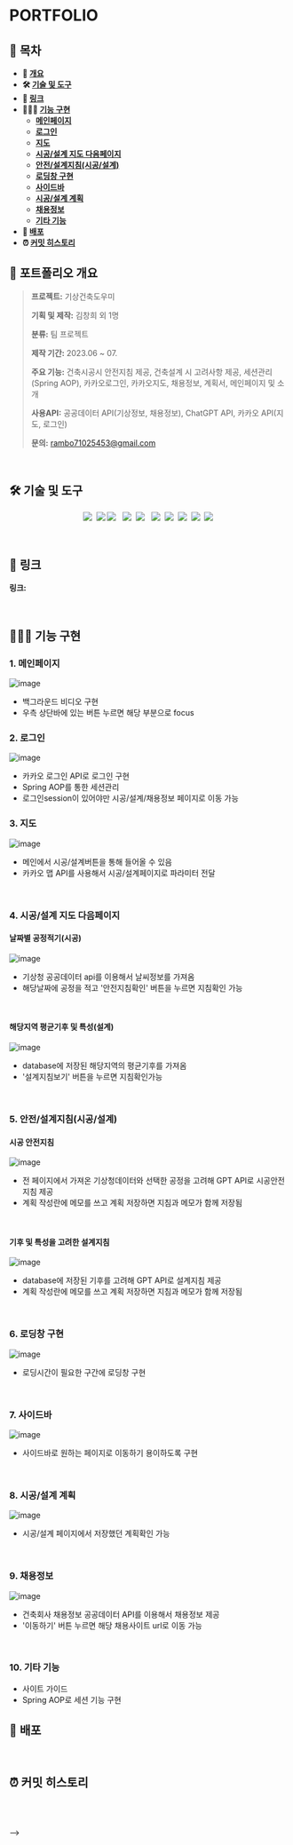 # **PORTFOLIO**

## **📗 목차**

<b>

- 📝 [개요](#-포트폴리오-개요)
- 🛠 [기술 및 도구](#-기술-및-도구)
- 🔗 [링크](#-링크)
- 👨🏻‍💻 [기능 구현](#-기능-구현)
  - [메인페이지](#1-메인페이지)
  - [로그인](#2-로그인)
  - [지도](#3-지도)
  - [시공/설계 지도 다음페이지](#4-시공/설계-지도-다음페이지)
  - [안전/설계지침(시공/설계)](#5-안전/설계지침(시공/설계))
  - [로딩창 구현](#6-로딩창-구현)
  - [사이드바](#7-사이드바)
  - [시공/설계 계획](#8-시공/설계-계획)
  - [채용정보](#9-채용정보)
  - [기타 기능](#10-기타-기능)
- 🚀 [배포](#-배포)
- ⏰ [커밋 히스토리](#-커밋-히스토리)

</b>

## **📝 포트폴리오 개요**

> **프로젝트:** 기상건축도우미
>
> **기획 및 제작:** 김창희 외 1명
>
> **분류:** 팀 프로젝트
>
> **제작 기간:** 2023.06 ~ 07.
>
> **주요 기능:** 건축시공시 안전지침 제공, 건축설계 시 고려사항 제공, 세션관리(Spring AOP), 카카오로그인, 카카오지도, 채용정보, 계획서, 메인페이지 및 소개
>
> **사용API:** 공공데이터 API(기상정보, 채용정보), ChatGPT API, 카카오 API(지도, 로그인)
>
> **문의:** rambo71025453@gmail.com
 
<br />

## **🛠 기술 및 도구**
<p align="center">
  <img src="https://img.shields.io/badge/Spring-6DB33F?style=flat&logo=Spring&logoColor=white"></a>&nbsp
  <img src="https://img.shields.io/badge/Java11-007396?style=flat&logo=OpenJDK&logoColor=white"/>
  <img src="https://img.shields.io/badge/html5-%23E34F26.svg?style=flat&logo=html5&logoColor=white"/></a> &nbsp
  <img src="https://img.shields.io/badge/css-1572B6?style=flat-square&logo=css3&logoColor=white"/></a>&nbsp 
  <img src="https://img.shields.io/badge/javascript-%23323330.svg?style=flat&logo=javascript&logoColor=%23F7DF1E"/></a> &nbsp
  <img src="https://img.shields.io/badge/oracle-F80000?style=flat&logo=oracle&logoColor=white"></a>&nbsp 
  <img src="https://img.shields.io/badge/apache tomcat-F8DC75?style=flat&logo=apachetomcat&logoColor=white"></a>&nbsp 
  <img src="https://img.shields.io/badge/github-181717.svg?style=flat&logo=github&logoColor=white"></a>&nbsp 
  <img src="https://img.shields.io/badge/Eclipse-FE7A16.svg?style=flat&logo=Eclipse&logoColor=white"></a>&nbsp 
  <img src="https://img.shields.io/badge/Sourcetree-0052CC.svg?style=flat&logo=Sourcetree&logoColor=white"></a>&nbsp 
</p>
<br />

## **🔗 링크**

**링크:** <!--[https://keemtj.com](https://keemtj.com)
-->

<br />

## **👨🏻‍💻 기능 구현**

### **1. 메인페이지**
![image](https://github.com/kalista00/BuildSafety/assets/122184547/28c0c548-dc31-421b-b283-029a4e1ea54f)

- 백그라운드 비디오 구현
- 우측 상단바에 있는 버튼 누르면 해당 부분으로 focus
  
### **2. 로그인**

![image](https://github.com/kalista00/BuildSafety/assets/122184547/13abada1-7927-4d70-ae6d-80869a5d31a4)

- 카카오 로그인 API로 로그인 구현
- Spring AOP를 통한 세션관리
- 로그인session이 있어야만 시공/설계/채용정보 페이지로 이동 가능

### **3. 지도**

![image](https://github.com/kalista00/BuildSafety/assets/122184547/bbb6a279-e42d-473b-91b4-028c63ef234e)

- 메인에서 시공/설계버튼을 통해 들어올 수 있음
- 카카오 맵 API를 사용해서 시공/설계페이지로 파라미터 전달
<br />

### **4. 시공/설계 지도 다음페이지**

#### **날짜별 공정적기(시공)**
![image](https://github.com/kalista00/BuildSafety/assets/122184547/77c8178f-62a0-4d6c-bf5a-5bfeb23dc5cf)
- 기상청 공공데이터 api를 이용해서 날씨정보를 가져옴
- 해당날짜에 공정을 적고 '안전지침확인' 버튼을 누르면 지침확인 가능
<br />

#### **해당지역 평균기후 및 특성(설계)**
![image](https://github.com/kalista00/BuildSafety/assets/122184547/cb4afb69-2478-4bd5-b84d-863229a7e4eb)
- database에 저장된 해당지역의 평균기후를 가져옴
- '설계지침보기' 버튼을 누르면 지침확인가능 
<br />

### **5. 안전/설계지침(시공/설계)**

#### **시공 안전지침**
![image](https://github.com/kalista00/BuildSafety/assets/122184547/67bb8521-2727-4c67-b86b-a034d5373d01)
- 전 페이지에서 가져온 기상청데이터와 선택한 공정을 고려해 GPT API로 시공안전지침 제공
- 계획 작성란에 메모를 쓰고 계획 저장하면 지침과 메모가 함께 저장됨
<br />

#### **기후 및 특성을 고려한 설계지침**

![image](https://github.com/kalista00/BuildSafety/assets/122184547/da9638ad-0e61-4e3c-994b-d0af7205d83b)
- database에 저장된 기후를 고려해 GPT API로 설계지침 제공
- 계획 작성란에 메모를 쓰고 계획 저장하면 지침과 메모가 함께 저장됨
<br />

### **6. 로딩창 구현**

![image](https://github.com/kalista00/BuildSafety/assets/122184547/a94eaa33-3bb3-45d0-ab65-c0e9fe96cb79)
- 로딩시간이 필요한 구간에 로딩창 구현
<br />

### **7. 사이드바**
![image](https://github.com/kalista00/BuildSafety/assets/122184547/e3bda544-68f5-44a2-94b5-d4345ae19481)
- 사이드바로 원하는 페이지로 이동하기 용이하도록 구현
<br />

### **8. 시공/설계 계획**
![image](https://github.com/kalista00/BuildSafety/assets/122184547/e2fc0f29-6596-4763-9b74-cebbbe41f005)
- 시공/설계 페이지에서 저장했던 계획확인 가능
<br />

### **9. 채용정보**
![image](https://github.com/kalista00/BuildSafety/assets/122184547/4d8a913b-9811-466f-a6f8-0e674967beb5)
- 건축회사 채용정보 공공데이터 API를 이용해서 채용정보 제공
- '이동하기' 버튼 누르면 해당 채용사이트 url로 이동 가능
<br />

### **10. 기타 기능**
- 사이트 가이드
- Spring AOP로 세션 기능 구현

## **🚀 배포**

<br />

## ⏰ 커밋 히스토리

<br/>
<br/>
<br/>
-->
